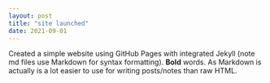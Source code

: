 ```yaml
---
layout: post
title: "site launched"
date: 2021-09-01
---
```

Created a simple website using GitHub Pages with integrated Jekyll (note md files use Markdown for syntax formatting). **Bold** words. 
As Markdown is actually is a lot easier to use for writing posts/notes than raw HTML.
